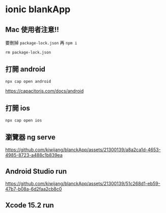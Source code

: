 # ionic blankApp
## Mac 使用者注意!!

要刪掉 `package-lock.json` 再 `npm i`

```
rm package-lock.json
```


## 打開 android

`npx cap open android`

<https://capacitorjs.com/docs/android>

## 打開 ios

`npx cap open ios`


## 瀏覽器 ng serve

https://github.com/kiwijang/blanckApp/assets/21300139/a8a2ca1d-4653-4985-8723-a488c1b839ea

## Android Studio run

https://github.com/kiwijang/blanckApp/assets/21300139/51c268d1-eb59-47b7-b08a-6d2faa2cb8c0

## Xcode 15.2 run
